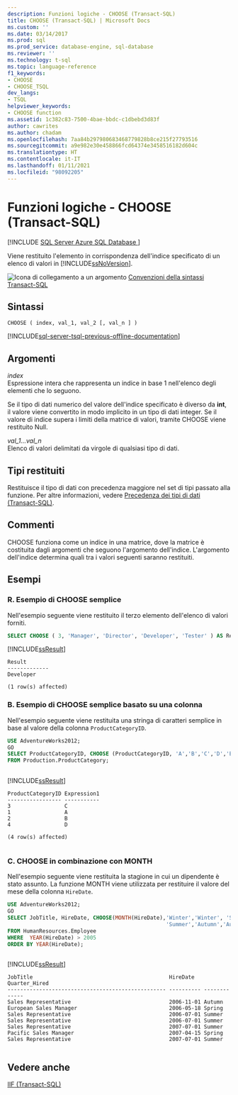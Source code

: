 ```yaml
---
description: Funzioni logiche - CHOOSE (Transact-SQL)
title: CHOOSE (Transact-SQL) | Microsoft Docs
ms.custom: ''
ms.date: 03/14/2017
ms.prod: sql
ms.prod_service: database-engine, sql-database
ms.reviewer: ''
ms.technology: t-sql
ms.topic: language-reference
f1_keywords:
- CHOOSE
- CHOOSE_TSQL
dev_langs:
- TSQL
helpviewer_keywords:
- CHOOSE function
ms.assetid: 1c382c83-7500-4bae-bbdc-c1dbebd3d83f
author: cawrites
ms.author: chadam
ms.openlocfilehash: 7aa84b297980683468779828b8ce215f27793516
ms.sourcegitcommit: a9e982e30e458866fcd64374e3458516182d604c
ms.translationtype: HT
ms.contentlocale: it-IT
ms.lasthandoff: 01/11/2021
ms.locfileid: "98092205"
---
```

# <a name="logical-functions---choose-transact-sql"></a>Funzioni logiche - CHOOSE (Transact-SQL)
[!INCLUDE [SQL Server Azure SQL Database ](../../includes/applies-to-version/sql-asdb.md)]

  Viene restituito l'elemento in corrispondenza dell'indice specificato di un elenco di valori in [!INCLUDE[ssNoVersion](../../includes/ssnoversion-md.md)].  
  
 ![Icona di collegamento a un argomento](../../database-engine/configure-windows/media/topic-link.gif "Icona di collegamento a un argomento") [Convenzioni della sintassi Transact-SQL](../../t-sql/language-elements/transact-sql-syntax-conventions-transact-sql.md)  
  
## <a name="syntax"></a>Sintassi  
  
```syntaxsql
CHOOSE ( index, val_1, val_2 [, val_n ] )  
```  
  
[!INCLUDE[sql-server-tsql-previous-offline-documentation](../../includes/sql-server-tsql-previous-offline-documentation.md)]

## <a name="arguments"></a>Argomenti
 *index*  
 Espressione intera che rappresenta un indice in base 1 nell'elenco degli elementi che lo seguono.  
  
 Se il tipo di dati numerico del valore dell'indice specificato è diverso da **int**, il valore viene convertito in modo implicito in un tipo di dati integer. Se il valore di indice supera i limiti della matrice di valori, tramite CHOOSE viene restituito Null.  
  
 *val_1...val_n*  
 Elenco di valori delimitati da virgole di qualsiasi tipo di dati.  
  
## <a name="return-types"></a>Tipi restituiti  
 Restituisce il tipo di dati con precedenza maggiore nel set di tipi passato alla funzione. Per altre informazioni, vedere [Precedenza dei tipi di dati &#40;Transact-SQL&#41;](../../t-sql/data-types/data-type-precedence-transact-sql.md).  
  
## <a name="remarks"></a>Commenti  
 CHOOSE funziona come un indice in una matrice, dove la matrice è costituita dagli argomenti che seguono l'argomento dell'indice. L'argomento dell'indice determina quali tra i valori seguenti saranno restituiti.  
  
## <a name="examples"></a>Esempi  

### <a name="a-simple-choose-example"></a>R. Esempio di CHOOSE semplice

 Nell'esempio seguente viene restituito il terzo elemento dell'elenco di valori forniti.  
 
```sql 
SELECT CHOOSE ( 3, 'Manager', 'Director', 'Developer', 'Tester' ) AS Result;  
```  
  
 [!INCLUDE[ssResult](../../includes/ssresult-md.md)]  
  
```  
Result  
-------------  
Developer  
  
(1 row(s) affected)  
```  

### <a name="b-simple-choose-example-based-on-column"></a>B. Esempio di CHOOSE semplice basato su una colonna

 Nell'esempio seguente viene restituita una stringa di caratteri semplice in base al valore della colonna `ProductCategoryID`.  
  
```sql  
USE AdventureWorks2012;  
GO  
SELECT ProductCategoryID, CHOOSE (ProductCategoryID, 'A','B','C','D','E') AS Expression1  
FROM Production.ProductCategory;  
  
```  
  
 [!INCLUDE[ssResult](../../includes/ssresult-md.md)]  
  
```  
ProductCategoryID Expression1  
----------------- -----------  
3                 C  
1                 A  
2                 B  
4                 D  
  
(4 row(s) affected)  
  
```  

### <a name="c-choose-in-combination-with-month"></a>C. CHOOSE in combinazione con MONTH
  
 Nell'esempio seguente viene restituita la stagione in cui un dipendente è stato assunto. La funzione MONTH viene utilizzata per restituire il valore del mese della colonna `HireDate`.  
  
```sql  
USE AdventureWorks2012;  
GO  
SELECT JobTitle, HireDate, CHOOSE(MONTH(HireDate),'Winter','Winter', 'Spring','Spring','Spring','Summer','Summer',   
                                                  'Summer','Autumn','Autumn','Autumn','Winter') AS Quarter_Hired  
FROM HumanResources.Employee  
WHERE  YEAR(HireDate) > 2005  
ORDER BY YEAR(HireDate);  
  
```  
  
 [!INCLUDE[ssResult](../../includes/ssresult-md.md)]  
  
```  
JobTitle                                           HireDate   Quarter_Hired  
-------------------------------------------------- ---------- -------------  
Sales Representative                               2006-11-01 Autumn  
European Sales Manager                             2006-05-18 Spring  
Sales Representative                               2006-07-01 Summer  
Sales Representative                               2006-07-01 Summer  
Sales Representative                               2007-07-01 Summer  
Pacific Sales Manager                              2007-04-15 Spring  
Sales Representative                               2007-07-01 Summer  
  
```  
  
## <a name="see-also"></a>Vedere anche  
 [IIF &#40;Transact-SQL&#41;](../../t-sql/functions/logical-functions-iif-transact-sql.md)  
  
  
